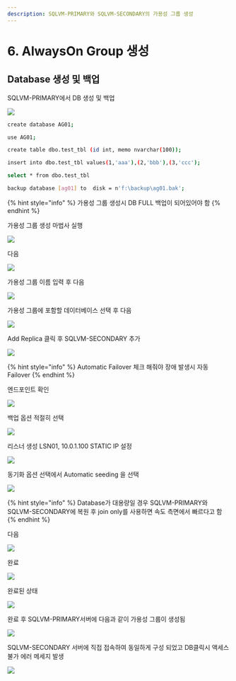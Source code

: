 ```yaml
---
description: SQLVM-PRIMARY와 SQLVM-SECONDARY의 가용성 그룹 생성
---
```


# 6. AlwaysOn Group 생성

## Database 생성 및 백업 

SQLVM-PRIMARY에서 DB 생성 및 백업 

![](../../../.gitbook/assets/qrmset13.png)

```bash
create database AG01;

use AG01;

create table dbo.test_tbl (id int, memo nvarchar(100));

insert into dbo.test_tbl values(1,'aaa'),(2,'bbb'),(3,'ccc');

select * from dbo.test_tbl

backup database [ag01] to  disk = n'f:\backup\ag01.bak';
```

{% hint style="info" %}
가용성 그룹 생성시 DB FULL 백업이 되어있어야 함
{% endhint %}

가용성 그룹 생성 마법사 실행 

![](../../../.gitbook/assets/qrmset14.png)

다음 

![](../../../.gitbook/assets/qrmset15.png)

가용성 그룹 이름 입력 후 다음 

![](../../../.gitbook/assets/qrmset16%20%281%29.png)

가용성 그룹에 포함할 데이터베이스 선택 후 다음 

![](../../../.gitbook/assets/qrmset17.png)

Add Replica 클릭 후 SQLVM-SECONDARY 추가 

![](../../../.gitbook/assets/qrmset18.png)

{% hint style="info" %}
Automatic Failover 체크 해줘야 장애 발생시 자동 Failover 
{% endhint %}

엔드포인트 확인

![](../../../.gitbook/assets/qrmset19.png)

백업 옵션 적절히 선택 

![](../../../.gitbook/assets/qrmset20.png)

리스너 생성 LSN01, 10.0.1.100 STATIC IP 설정 

![](../../../.gitbook/assets/qrmset27.png)

동기화 옵션 선택에서 Automatic seeding 을 선택 

![](../../../.gitbook/assets/qrmset21.png)

{% hint style="info" %}
Database가 대용량일 경우 SQLVM-PRIMARY와 SQLVM-SECONDARY에 복원 후 join only를 사용하면 속도 측면에서 빠르다고 함 
{% endhint %}

다음 

![](../../../.gitbook/assets/qrmset22.png)

완료 

![](../../../.gitbook/assets/qrmset23.png)

완료된 상태 

![](../../../.gitbook/assets/qrmset24.png)

완료 후 SQLVM-PRIMARY서버에 다음과 같이 가용성 그룹이 생성됨 

![](../../../.gitbook/assets/qrmset25%20%282%29.png)

SQLVM-SECONDARY 서버에 직접 접속하여 동일하게 구성 되었고 DB클릭시 액세스 불가 에러 메세지 발생 

![](../../../.gitbook/assets/qrmset26%20%281%29.png)

